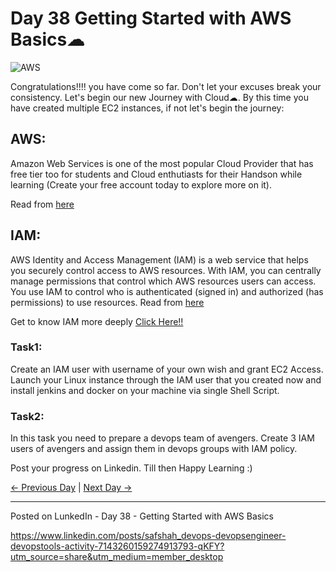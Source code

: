 # Day 38 Getting Started with AWS Basics☁

![AWS](https://user-images.githubusercontent.com/115981550/217238286-6c6bc6e7-a1ac-4d12-98f3-f95ff5bf53fc.png)

Congratulations!!!! you have come so far. Don't let your excuses break your consistency. Let's begin our new Journey with Cloud☁. By this time you have created multiple EC2 instances, if not let's begin the journey:

## AWS:

Amazon Web Services is one of the most popular Cloud Provider that has free tier too for students and Cloud enthutiasts for their Handson while learning (Create your free account today to explore more on it).

Read from [here](https://aws.amazon.com/what-is-aws/)

## IAM:

AWS Identity and Access Management (IAM) is a web service that helps you securely control access to AWS resources. With IAM, you can centrally manage permissions that control which AWS resources users can access. You use IAM to control who is authenticated (signed in) and authorized (has permissions) to use resources.
Read from [here](https://docs.aws.amazon.com/IAM/latest/UserGuide/introduction.html)

Get to know IAM more deeply [Click Here!!](https://www.youtube.com/watch?v=ORB4eY8EydA)

### Task1:

Create an IAM user with username of your own wish and grant EC2 Access. Launch your Linux instance through the IAM user that you created now and install jenkins and docker on your machine via single Shell Script.

### Task2:

In this task you need to prepare a devops team of avengers. Create 3 IAM users of avengers and assign them in devops groups with IAM policy.

Post your progress on Linkedin. Till then Happy Learning :)

[← Previous Day](../day37/README.md) | [Next Day →](../day39/README.md)

------------------------------------------

Posted on LunkedIn - Day 38 - Getting Started with AWS Basics

https://www.linkedin.com/posts/safshah_devops-devopsengineer-devopstools-activity-7143260159274913793-qKFY?utm_source=share&utm_medium=member_desktop